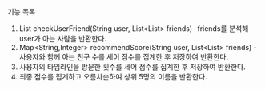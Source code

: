 기능 목록
1. List<String> checkUserFriend(String user, List<List<String>> friends)- friends를 분석해 user가 아는 사람을 반환한다.
2. Map<String,Integer> recommendScore(String user, List<List<String>> friends) - 사용자와 함께 아는 친구 수를 세어 점수를 집계한 후 저장하여 반환한다.
3. 사용자의 타임라인을 방문한 횟수를 세어 점수를 집계한 후 저장하여 반환한다.
4. 최종 점수를 집계하고 오름차순하여 상위 5명의 이름을 반환한다.